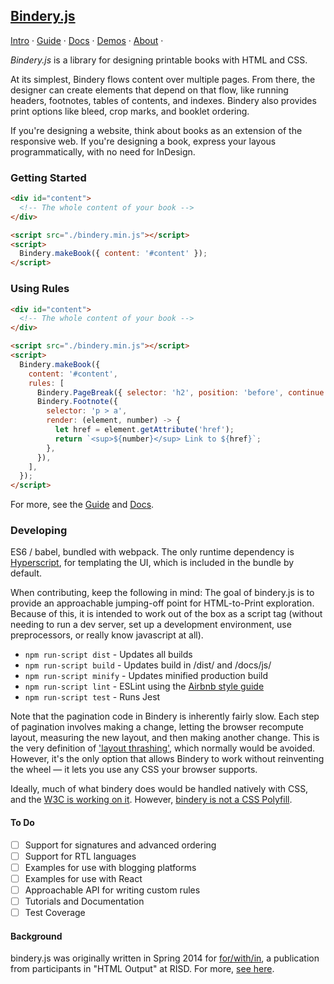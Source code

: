 ## [Bindery.js](http://evanbrooks.info/bindery/)

[Intro](http://evanbrooks.info/bindery/) ·
[Guide](http://evanbrooks.info/bindery/guide) ·
[Docs](http://evanbrooks.info/bindery/docs) ·
[Demos](http://evanbrooks.info/bindery/demos) ·
[About](http://evanbrooks.info/bindery/about) ·

*Bindery.js* is a library for designing printable books with HTML and CSS.

At its simplest, Bindery flows content over multiple pages. From there, the designer can create elements that depend on that flow, like running headers, footnotes, tables of contents, and indexes. Bindery also provides print options like bleed, crop marks, and booklet ordering.

If you're designing a website, think about books as an extension of the responsive web. If you're designing a book, express your layous programmatically, with no need for InDesign.

### Getting Started

```html
<div id="content">
  <!-- The whole content of your book -->
</div>

<script src="./bindery.min.js"></script>
<script>
  Bindery.makeBook({ content: '#content' });
</script>
```

### Using Rules

```html
<div id="content">
  <!-- The whole content of your book -->
</div>

<script src="./bindery.min.js"></script>
<script>
  Bindery.makeBook({
    content: '#content',
    rules: [
      Bindery.PageBreak({ selector: 'h2', position: 'before', continue: 'right' }),
      Bindery.Footnote({
        selector: 'p > a',
        render: (element, number) -> {
          let href = element.getAttribute('href');
          return `<sup>${number}</sup> Link to ${href}`;
        },
      }),
    ],
  });
</script>
```

For more, see the [Guide](http://evanbrooks.info/bindery/guide) and [Docs](http://evanbrooks.info/bindery/docs).

### Developing

ES6 / babel, bundled with webpack. The only runtime dependency
is [Hyperscript](https://github.com/hyperhype/hyperscript), for templating the UI, which is included in the bundle by default.

When contributing, keep the following in mind: The goal of bindery.js is to provide an approachable jumping-off point for HTML-to-Print exploration. Because of this, it is intended to work out of the box as a script tag (without needing to run a dev server, set up a development environment, use preprocessors, or really know javascript at all).

- `npm run-script dist` - Updates all builds
- `npm run-script build` - Updates build in /dist/ and /docs/js/
- `npm run-script minify` - Updates minified production build
- `npm run-script lint` - ESLint using the [Airbnb style guide](https://github.com/airbnb/javascript)
- `npm run-script test` - Runs Jest

Note that the pagination code in Bindery is inherently fairly slow. Each step of pagination involves
making a change, letting the browser recompute layout, measuring the
new layout, and then making another change.
This is the very definition of ['layout thrashing'](https://developers.google.com/web/fundamentals/performance/rendering/avoid-large-complex-layouts-and-layout-thrashing),
which normally would be avoided. However, it's the only option that allows Bindery
to work without reinventing the wheel — it lets you use any CSS your browser supports.

Ideally, much of what bindery does would be handled natively with CSS,
and the [W3C is working on it](https://drafts.csswg.org/css-page-3/). However, [bindery is not a CSS Polyfill](https://evanbrooks.info/bindery/about#what-bindery-is-not).


#### To Do

- [ ] Support for signatures and advanced ordering
- [ ] Support for RTL languages
- [ ] Examples for use with blogging platforms
- [ ] Examples for use with React
- [ ] Approachable API for writing custom rules
- [ ] Tutorials and Documentation
- [ ] Test Coverage

#### Background

bindery.js was originally written in Spring 2014 for [for/with/in](http://htmloutput.risd.gd/),
a publication from participants in "HTML Output" at RISD. For more, [see here](http://evanbrooks.info/bindery/about).
